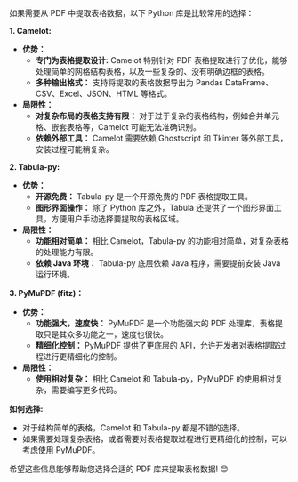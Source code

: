 如果需要从 PDF 中提取表格数据，以下 Python 库是比较常用的选择：

**1. Camelot:**

* **优势：**
    *  **专门为表格提取设计:**  Camelot 特别针对 PDF 表格提取进行了优化，能够处理简单的网格结构表格，以及一些复杂的、没有明确边框的表格。
    *  **多种输出格式：**  支持将提取的表格数据导出为 Pandas DataFrame、CSV、Excel、JSON、HTML 等格式。
* **局限性：**
   *  **对复杂布局的表格支持有限：** 对于过于复杂的表格结构，例如合并单元格、嵌套表格等，Camelot 可能无法准确识别。
   *  **依赖外部工具：** Camelot 需要依赖 Ghostscript 和 Tkinter 等外部工具，安装过程可能稍复杂。

**2. Tabula-py:**

* **优势：**
    * **开源免费：**  Tabula-py 是一个开源免费的 PDF 表格提取工具。
    * **图形界面操作：**  除了 Python 库之外，Tabula 还提供了一个图形界面工具，方便用户手动选择要提取的表格区域。
* **局限性：**
    *  **功能相对简单：**  相比 Camelot，Tabula-py 的功能相对简单，对复杂表格的处理能力有限。
    *  **依赖 Java 环境：**  Tabula-py 底层依赖 Java 程序，需要提前安装 Java 运行环境。

**3. PyMuPDF (fitz)：**

* **优势：**
    * **功能强大，速度快：**  PyMuPDF 是一个功能强大的 PDF 处理库，表格提取只是其众多功能之一，速度也很快。
    * **精细化控制：**  PyMuPDF 提供了更底层的 API，允许开发者对表格提取过程进行更精细化的控制。
* **局限性：**
   *  **使用相对复杂：**  相比 Camelot 和 Tabula-py，PyMuPDF 的使用相对复杂，需要编写更多代码。

**如何选择:**

* 对于结构简单的表格，Camelot 和 Tabula-py 都是不错的选择。
* 如果需要处理复杂表格，或者需要对表格提取过程进行更精细化的控制，可以考虑使用 PyMuPDF。


希望这些信息能够帮助您选择合适的 PDF 库来提取表格数据! 😊
